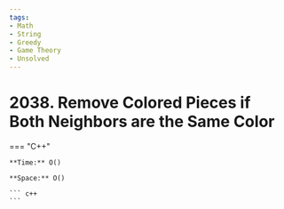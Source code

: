 ```yaml
---
tags:
- Math
- String
- Greedy
- Game Theory
- Unsolved
---
```



# 2038. Remove Colored Pieces if Both Neighbors are the Same Color

=== "C++"

    **Time:** O()

    **Space:** O()

    ``` c++
    ```